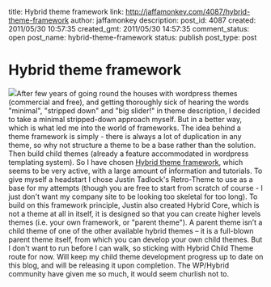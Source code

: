 title: Hybrid theme framework
link: http://jaffamonkey.com/4087/hybrid-theme-framework
author: jaffamonkey
description: 
post_id: 4087
created: 2011/05/30 10:57:35
created_gmt: 2011/05/30 14:57:35
comment_status: open
post_name: hybrid-theme-framework
status: publish
post_type: post

# Hybrid theme framework

![](http://blog.jaffamonkey.com/files/2011/05/hybrid-core-logo.png)After few years of going round the houses with wordpress themes (commercial and free), and getting thoroughly sick of hearing the words "minimal", "stripped down" and "big slider!" in theme description, I decided to take a minimal stripped-down approach myself. But in a better way, which is what led me into the world of frameworks. The idea behind a theme framework is simply - there is always a lot of duplication in any theme, so why not structure a theme to be a base rather than the solution. Then build child themes (already a feature accommodated in wordpress templating system). So I have chosen [Hybrid theme framework](http://themehybrid.com), which seems to be very active, with a large amount of information and tutorials. To give myself a headstart I chose Justin Tadlock's Retro-Theme to use as a base for my attempts (though you are free to start from scratch of course - I just don't want my company site to be looking too skeletal for too long). To build on this framework principle, Justin also created Hybrid Core, which is not a theme at all in itself, it is designed so that you can create higher levels themes (i.e. your own framework, or "parent theme"). A parent theme isn’t a child theme of one of the other available hybrid themes – it is a full-blown parent theme itself, from which you can develop your own child themes. But I don't want to run before I can walk, so sticking with Hybrid Child Theme route for now. Will keep my child theme development progress up to date on this blog, and will be releasing it upon completion. The WP/Hybrid community have given me so much, it would seem churlish not to.